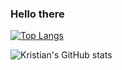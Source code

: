 ### Hello there

[![Top Langs](https://github-readme-stats.vercel.app/api/top-langs/?username=kjgarza&layout=compact)](https://github.com/anuraghazra/github-readme-stats)

![Kristian's GitHub stats](https://github-readme-stats.vercel.app/api?username=kjgarza&show_icons=true&theme=radical)



